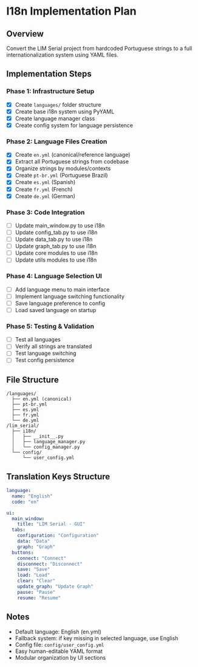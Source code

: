 # I18n Implementation Plan

## Overview
Convert the LIM Serial project from hardcoded Portuguese strings to a full internationalization system using YAML files.

## Implementation Steps

### Phase 1: Infrastructure Setup
- [x] Create `languages/` folder structure
- [x] Create base i18n system using PyYAML
- [x] Create language manager class
- [x] Create config system for language persistence

### Phase 2: Language Files Creation
- [x] Create `en.yml` (canonical/reference language)
- [x] Extract all Portuguese strings from codebase
- [x] Organize strings by modules/contexts
- [x] Create `pt-br.yml` (Portuguese Brazil)
- [x] Create `es.yml` (Spanish)
- [x] Create `fr.yml` (French)
- [x] Create `de.yml` (German)

### Phase 3: Code Integration
- [ ] Update main_window.py to use i18n
- [ ] Update config_tab.py to use i18n
- [ ] Update data_tab.py to use i18n
- [ ] Update graph_tab.py to use i18n
- [ ] Update core modules to use i18n
- [ ] Update utils modules to use i18n

### Phase 4: Language Selection UI
- [ ] Add language menu to main interface
- [ ] Implement language switching functionality
- [ ] Save language preference to config
- [ ] Load saved language on startup

### Phase 5: Testing & Validation
- [ ] Test all languages
- [ ] Verify all strings are translated
- [ ] Test language switching
- [ ] Test config persistence

## File Structure
```
/languages/
  ├── en.yml (canonical)
  ├── pt-br.yml
  ├── es.yml
  ├── fr.yml
  └── de.yml
/lim_serial/
  ├── i18n/
  │   ├── __init__.py
  │   ├── language_manager.py
  │   └── config_manager.py
  └── config/
      └── user_config.yml
```

## Translation Keys Structure
```yaml
language:
  name: "English"
  code: "en"

ui:
  main_window:
    title: "LIM Serial - GUI"
  tabs:
    configuration: "Configuration"
    data: "Data"
    graph: "Graph"
  buttons:
    connect: "Connect"
    disconnect: "Disconnect"
    save: "Save"
    load: "Load"
    clear: "Clear"
    update_graph: "Update Graph"
    pause: "Pause"
    resume: "Resume"
```

## Notes
- Default language: English (en.yml)
- Fallback system: if key missing in selected language, use English
- Config file: `config/user_config.yml`
- Easy human-editable YAML format
- Modular organization by UI sections
